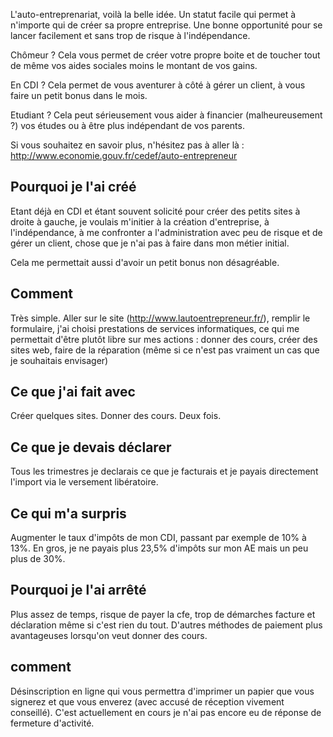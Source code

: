 L'auto-entreprenariat, voilà la belle idée. Un statut facile qui permet à n'importe qui de créer sa propre entreprise. Une bonne opportunité pour se lancer facilement et sans trop de risque à l'indépendance.

Chômeur ? Cela vous permet de créer votre propre boite et de toucher tout de même vos aides sociales moins le montant de vos gains.

En CDI ? Cela permet de vous aventurer à côté à gérer un client, à vous faire un petit bonus dans le mois.

Etudiant ? Cela peut sérieusement vous aider à financier (malheureusement ?) vos études ou à être plus indépendant de vos parents.

Si vous souhaitez en savoir plus, n'hésitez pas à aller là : http://www.economie.gouv.fr/cedef/auto-entrepreneur

## Pourquoi je l'ai créé

Etant déjà en CDI et étant souvent solicité pour créer des petits sites à droite à gauche, je voulais m'initier à la création d'entreprise, à l'indépendance, à me confronter a l'administration avec peu de risque et de gérer un client, chose que je n'ai pas à faire dans mon métier initial.

Cela me permettait aussi d'avoir un petit bonus non désagréable.

## Comment

Très simple. Aller sur le site (http://www.lautoentrepreneur.fr/), remplir le formulaire, j'ai choisi prestations de services informatiques, ce qui me permettait d'être plutôt libre sur mes actions : donner des cours, créer des sites web, faire de la réparation (même si ce n'est pas vraiment un cas que je souhaitais envisager)

## Ce que j'ai fait avec

Créer quelques sites. Donner des cours. Deux fois.

## Ce que je devais déclarer

Tous les trimestres je declarais ce que je facturais et je payais directement l'import via le versement libératoire.

## Ce qui m'a surpris

Augmenter le taux d'impôts de mon CDI, passant par exemple de 10% à 13%. En gros, je ne payais plus 23,5% d'impôts sur mon AE mais un peu plus de 30%.

## Pourquoi je l'ai arrêté

Plus assez de temps, risque de payer la cfe, trop de démarches facture et déclaration même si c'est rien du tout. D'autres méthodes de paiement plus avantageuses lorsqu'on veut donner des cours.

## comment

Désinscription en ligne qui vous permettra d'imprimer un papier que vous signerez et que vous enverez (avec accusé de réception vivement conseillé). C'est actuellement en cours je n'ai pas encore eu de réponse de fermeture d'activité.

